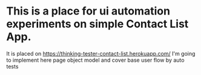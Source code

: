 # This is a place for ui automation experiments on simple Contact List App.
It is placed on https://thinking-tester-contact-list.herokuapp.com/
I'm going to implement here page object model and cover base user flow by auto tests
